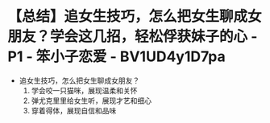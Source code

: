 # 【总结】追女生技巧，怎么把女生聊成女朋友？学会这几招，轻松俘获妹子的心 - P1 - 笨小子恋爱 - BV1UD4y1D7pa

-   追女生技巧，怎么把女生聊成女朋友？
    1.  学会咬一只猫咪，展现温柔和关怀
    2.  弹尤克里里给女生听，展现才艺和细心
    3.  穿着得体，展现自信和品味